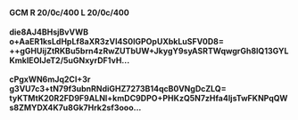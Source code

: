 #### GCM R 20/0c/400 L 20/0c/400
**die8AJ4BHsjBvVWB**<br/>**o+AaER1ksLdHpLf8aXR3zVI4S0lGPOpUXbkLuSFV0D8=**<br/>**++gGHUijZtRKBu5brn4zRwZUTbUW+JkygY9syASRTWqwgrGh8lQ13GYLKmklEOlJeT2/5uGNxyrDF1vH...**<br/><br/>
**cPgxWN6mJq2CI+3r**<br/>**g3VU7c3+tN79f3ubnRNdiGHZ7273B14qcB0VNgDcZLQ=**<br/>**tyKTMtK20R2FD9F9ALNl+kmDC9DPO+PHKzQ5N7zHfa4IjsTwFKNPqQWs8ZMYDX4K7u8Gk7Hrk2sf3ooo...**